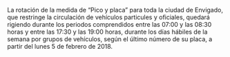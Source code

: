 La rotación de la medida de “Pico y placa” para toda la ciudad de Envigado, que restringe la circulación de vehículos particules y oficiales, quedará rigiendo durante los periodos comprendidos entre las 07:00 y las 08:30 horas y entre las 17:30 y las 19:00 horas, durante los días hábiles de la semana por grupos de vehículos, según el último número de su placa, a partir del lunes 5 de febrero de 2018.
